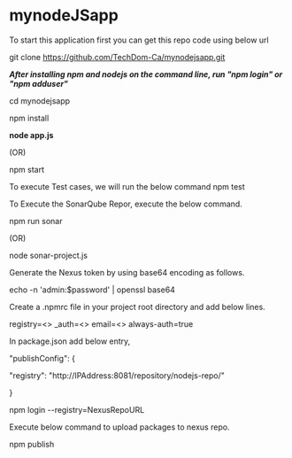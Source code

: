 # mynodeJSapp

To start this application first you can get this repo code using below url

git clone https://github.com/TechDom-Ca/mynodejsapp.git


***After installing npm and nodejs on the command line, run "npm login" or "npm adduser"***

cd mynodejsapp

npm install

**node app.js**

(OR) 

npm start

To execute Test cases, we will run the below command
npm test

To Execute the SonarQube Repor, execute the below command.

npm run sonar

(OR) 

node sonar-project.js


Generate the Nexus token by using base64 encoding as follows.

echo -n 'admin:$password' | openssl base64

Create a .npmrc file in your project root directory and add below lines.

registry=<<NexusRepoURL>>
_auth=<<Token>>
email=<<EmailID>>
always-auth=true


In package.json add below entry,

"publishConfig": {

"registry": "http://IPAddress:8081/repository/nodejs-repo/"

}

  npm login --registry=NexusRepoURL
  
Execute below command to upload packages to nexus repo.

npm publish
  
